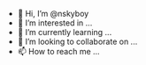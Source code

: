 - 👋 Hi, I’m @nskyboy
- 👀 I’m interested in ...
- 🌱 I’m currently learning ...
- 💞️ I’m looking to collaborate on ...
- 📫 How to reach me ...

<!---
nskyboy/nskyboy is a ✨ special ✨ repository because its `README.md` (this file) appears on your GitHub profile.
You can click the Preview link to take a look at your changes.
--->
